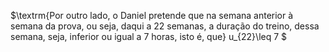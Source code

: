 $\textrm{Por outro lado, o Daniel pretende que na semana anterior à semana da prova, ou seja, daqui a 22 semanas, a duração do treino, dessa semana, seja, inferior ou igual a 7 horas, isto é, que} u_{22}\leq 7 $